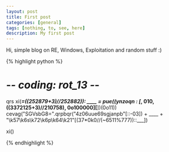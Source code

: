 ```yaml
---
layout: post
title: First post
categories: [general]
tags: [nothing, to, see, here]
description: My first post
---
```


Hi, simple blog on RE, Windows, Exploitation and random stuff :)

{% highlight python %}

# -*- coding: rot_13 -*-

qrs xi(___=((252879+3)//252882)):
    ____ = pue((ynzoqn __: [___, 010, ((3372125+3)//210758), 0o100000][__])(0o11))
    cevag("SGVsbG8=".qrpbqr("4z06uue69sgjanpb"[::-03]) + ____ + "\k57\k6s\k72\k6p\k64\k21"[(37*0k0//(~6511%777))::___])

xi()

{% endhighlight %}
